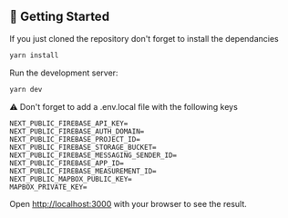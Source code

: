 ## 🏁 Getting Started

If you just cloned the repository don't forget to install the dependancies

```bash
yarn install
```

Run the development server:

```bash
yarn dev
```

⚠️ Don't forget to add a .env.local file with the following keys

```
NEXT_PUBLIC_FIREBASE_API_KEY=
NEXT_PUBLIC_FIREBASE_AUTH_DOMAIN=
NEXT_PUBLIC_FIREBASE_PROJECT_ID=
NEXT_PUBLIC_FIREBASE_STORAGE_BUCKET=
NEXT_PUBLIC_FIREBASE_MESSAGING_SENDER_ID=
NEXT_PUBLIC_FIREBASE_APP_ID=
NEXT_PUBLIC_FIREBASE_MEASUREMENT_ID=
NEXT_PUBLIC_MAPBOX_PUBLIC_KEY=
MAPBOX_PRIVATE_KEY=
```

Open [http://localhost:3000](http://localhost:3000) with your browser to see the result.
